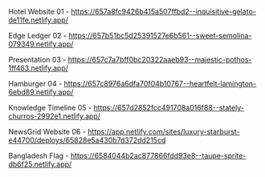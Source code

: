 Hotel Website 01 - https://657a8fc9426b415a507ffbd2--inquisitive-gelato-de11fe.netlify.app/

Edge Ledger 02 - https://657b51bc5d25391527e6b561--sweet-semolina-079349.netlify.app/

Presentation 03 - https://657c7a7bff0bc20322aaeb93--majestic-pothos-1ff463.netlify.app/

Hamburger 04 - https://657c8976a6dfa70f04b10767--heartfelt-lamington-6ebd89.netlify.app/

Knowledge Timeline 05 - https://657d2852fcc491708a016f88--stately-churros-2992e1.netlify.app/

NewsGrid Website 06 - https://app.netlify.com/sites/luxury-starburst-e44700/deploys/65828e5a430b7d372dd215cd

Bangladesh Flag - https://6584044b2ac877866fdd93e8--taupe-sprite-db6f25.netlify.app/
